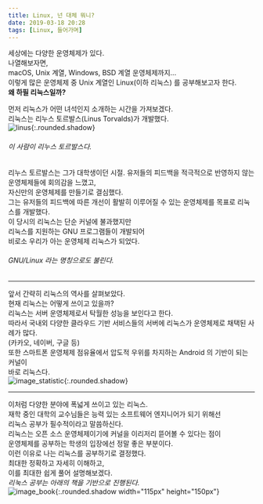 ```yaml
---
title: Linux, 넌 대체 뭐니?
date: 2019-03-18 20:28
tags: [Linux, 들어가며]
---
```

  
세상에는 다양한 운영체제가 있다.  
나열해보자면,  
macOS, Unix 계열, Windows, BSD 계열 운영체제까지...  
이렇게 많은 운영체제 중 Unix 계열인 Linux(이하 리눅스) 를 공부해보고자 한다.  
**왜 하필 리눅스일까?**  

<!--more-->
  
먼저 리눅스가 어떤 녀석인지 소개하는 시간을 가져보겠다.  
리눅스는 리누스 토르발스(Linus Torvalds)가 개발했다.  
![linus](https://user-images.githubusercontent.com/17706039/54683925-477a9f80-4b56-11e9-9677-ecf67c10e071.png){:.rounded.shadow}
###### 이 사람이 리누스 토르발스다.
리누스 토르발스는 그가 대학생이던 시절. 
유저들의 피드백을 적극적으로 반영하지 않는 운영체제들에 회의감을 느꼈고,  
자신만의 운영체제를 만들기로 결심했다.  
그는 유저들의 피드백에 따른 개선이 활발히 이루어질 수 있는 운영체제를 목표로 리눅스를 개발했다.  
이 당시의 리눅스는 단순 커널에 불과했지만  
리눅스를 지원하는 GNU 프로그램들이 개발되어  
비로소 우리가 아는 운영체제 리눅스가 되었다.  
###### GNU/Linux 라는 명칭으로도 불린다.  
  
---
  
앞서 간략히 리눅스의 역사를 살펴보았다.  
현재 리눅스는 어떻게 쓰이고 있을까?  
리눅스는 서버 운영체제로서 탁월한 성능을 보인다고 한다.  
따라서 국내외 다양한 클라우드 기반 서비스들의 서버에 리눅스가 운영체제로 채택된 사례가 많다.  
(카카오, 네이버, 구글 등)  
또한 스마트폰 운영체제 점유율에서 압도적 우위를 차지하는 Android 의 기반이 되는 커널이  
바로 리눅스다.  
![image_statistic](https://user-images.githubusercontent.com/17706039/54684374-7e9d8080-4b57-11e9-9800-3f636a44dae3.png){:.rounded.shadow}

---
  
이처럼 다양한 분야에 폭넓게 쓰이고 있는 리눅스.  
재학 중인 대학의 교수님들은 능력 있는 소프트웨어 엔지니어가 되기 위해선  
리눅스 공부가 필수적이라고 말씀하신다.  
리눅스는 오픈 소스 운영체제이기에 커널을 이리저리 뜯어볼 수 있다는 점이  
운영체제를 공부하는 학생의 입장에선 정말 좋은 부분이다.  
이런 이유로 나는 리눅스를 공부하기로 결정했다.  
최대한 정확하고 자세히 이해하고,  
이를 최대한 쉽게 풀어 설명해보겠다.  
*리눅스 공부는 아래의 책을 기반으로 진행된다.*  
![image_book](https://user-images.githubusercontent.com/17706039/54684370-7ba29000-4b57-11e9-8ae3-cebcc1b68d6e.jpg){:.rounded.shadow width="115px" height="150px"}
